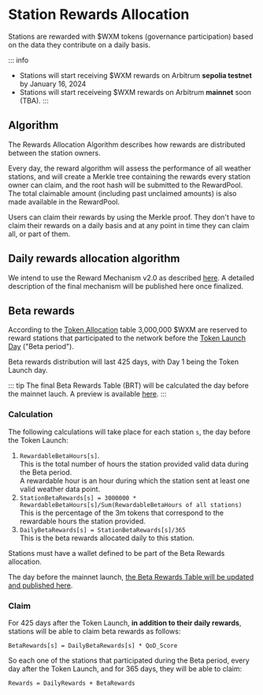 # Station Rewards Allocation

Stations are rewarded with $WXM tokens (governance participation) based on the data they contribute on a daily basis.

::: info
- Stations will start receiving $WXM rewards on Arbitrum **sepolia testnet** by January 16, 2024
- Stations will start receiveing $WXM rewards on Arbitrum **mainnet** soon (TBA).
:::

## Algorithm

The Rewards Allocation Algorithm describes how rewards are distributed between the station owners.

Every day, the reward algorithm will assess the performance of all weather stations, and will create a Merkle tree containing the rewards every station owner can claim, and the root hash will be submitted to the RewardPool. The total claimable amount (including past unclaimed amounts) is also made available in the RewardPool.

Users can claim their rewards by using the Merkle proof. They don't have to claim their rewards on a daily basis and at any point in time they can claim all, or part of them.

## Daily rewards allocation algorithm

We intend to use the Reward Mechanism v2.0 as described [here](https://docs.weatherxm.com/reward-mechanism#reward-mechanism-v20).
A detailed description of the final mechanism will be published here once finalized.

## Beta rewards

According to the [Token Allocation](/docs/wxm-token.html#token-allocation) table 3,000,000 $WXM are reserved to reward stations that
participated to the network before the [Token Launch Day](/docs/wxm-token.html#token-launch-day) ("Beta period").

Beta rewards distribution will last 425 days, with Day 1 being the Token Launch day.

::: tip
The final Beta Rewards Table (BRT) will
be calculated the day before the mainnet lauch. A preview is available
[here](beta-rewards-allocation-table). 
:::

### Calculation

The following calculations will take place for each station `s`, the day before the Token Launch:

1. `RewardableBetaHours[s]`.  
This is the total number of hours the station provided valid data during the Beta period.  
A rewardable hour is an hour during which the station sent at least one valid weather data point.
2. `StationBetaRewards[s] = 3000000 * RewardableBetaHours[s]/Sum(RewardableBetaHours of all stations)`  
This is the percentage of the 3m tokens that correspond to the rewardable hours the station provided.
3. `DailyBetaRewards[s] = StationBetaRewards[s]/365`  
This is the beta rewards allocated daily to this station.

Stations must have a wallet defined to be part of the Beta Rewards allocation.

The day before the mainnet launch, [the Beta Rewards Table will be updated and published here](beta-rewards-allocation-table).

### Claim

For 425 days after the Token Launch, **in addition to their daily rewards**, stations will be able to claim beta rewards as follows:

`BetaRewards[s] = DailyBetaRewards[s] * QoD_Score`

So each one of the stations that participated during the Beta period, every day after the Token Launch, and for 365 days, they will be able to claim:

`Rewards = DailyRewards + BetaRewards`